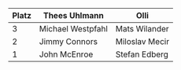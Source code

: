 Platz | Thees Uhlmann | Olli
------ | ------|----------
3      |Michael Westpfahl| Mats Wilander
2      |Jimmy Connors| Miloslav Mecir
1      |John McEnroe| Stefan Edberg
